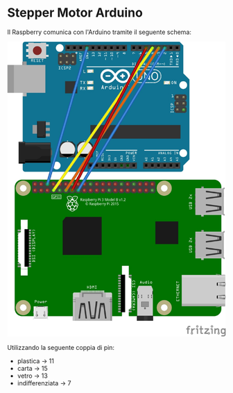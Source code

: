 # Stepper Motor Arduino

Il Raspberry comunica con l'Arduino tramite il seguente schema:

![schema](/screenshot/Collegamenti%20Bidone%20NAO_bb.jpg)

Utilizzando la seguente coppia di pin:
- plastica → 11
- carta → 15
- vetro → 13
- indifferenziata → 7